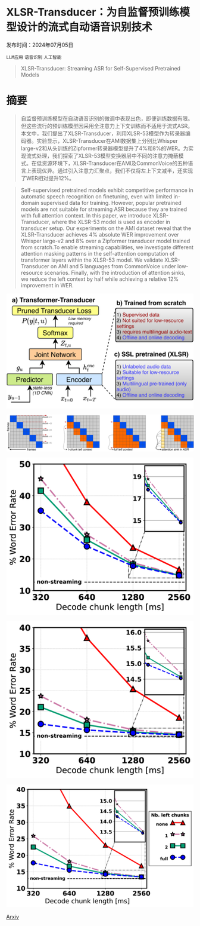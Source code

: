 # XLSR-Transducer：为自监督预训练模型设计的流式自动语音识别技术

发布时间：2024年07月05日

`LLM应用` `语音识别` `人工智能`

> XLSR-Transducer: Streaming ASR for Self-Supervised Pretrained Models

# 摘要

> 自监督预训练模型在自动语音识别的微调中表现出色，即便训练数据有限。但这些流行的预训练模型因采用全注意力上下文训练而不适用于流式ASR。本文中，我们提出了XLSR-Transducer，利用XLSR-53模型作为转录器编码器。实验显示，XLSR-Transducer在AMI数据集上分别比Whisper large-v2和从头训练的Zipformer转录器模型提升了4%和8%的WER。为实现流式处理，我们探索了XLSR-53模型变换器层中不同的注意力掩蔽模式。在低资源环境下，XLSR-Transducer在AMI及CommonVoice的五种语言上表现优异。通过引入注意力汇聚点，我们不仅将左上下文减半，还实现了WER相对提升12%。

> Self-supervised pretrained models exhibit competitive performance in automatic speech recognition on finetuning, even with limited in-domain supervised data for training. However, popular pretrained models are not suitable for streaming ASR because they are trained with full attention context. In this paper, we introduce XLSR-Transducer, where the XLSR-53 model is used as encoder in transducer setup. Our experiments on the AMI dataset reveal that the XLSR-Transducer achieves 4% absolute WER improvement over Whisper large-v2 and 8% over a Zipformer transducer model trained from scratch.To enable streaming capabilities, we investigate different attention masking patterns in the self-attention computation of transformer layers within the XLSR-53 model. We validate XLSR-Transducer on AMI and 5 languages from CommonVoice under low-resource scenarios. Finally, with the introduction of attention sinks, we reduce the left context by half while achieving a relative 12% improvement in WER.

![XLSR-Transducer：为自监督预训练模型设计的流式自动语音识别技术](../../../paper_images/2407.04439/x1.png)

![XLSR-Transducer：为自监督预训练模型设计的流式自动语音识别技术](../../../paper_images/2407.04439/x2.png)

![XLSR-Transducer：为自监督预训练模型设计的流式自动语音识别技术](../../../paper_images/2407.04439/x3.png)

![XLSR-Transducer：为自监督预训练模型设计的流式自动语音识别技术](../../../paper_images/2407.04439/x4.png)

![XLSR-Transducer：为自监督预训练模型设计的流式自动语音识别技术](../../../paper_images/2407.04439/x5.png)

[Arxiv](https://arxiv.org/abs/2407.04439)